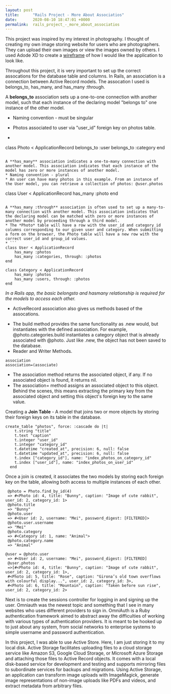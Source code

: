 ```yaml
---
layout: post
title:      "Rails Project - More About Associatios"
date:       2020-08-10 18:47:01 +0000
permalink:  rails_project_-_more_about_associatios
---
```



This project was inspired by my interest in photography. I thought of creating my own image storing website for users who are photographers. They can upload their own images or view the images owned by others. I used Adode XD to create a [wireframe](https://ibb.co/ph10tdS) of how I would like the application to look like. 

Throughout this project, it is very important to set up the correct assocations for the database table and columns. In Rails, an association is a connection between Active Record models. The assocation I used is belongs_to, has_many, and has_many :through. 

A **belongs_to** association sets up a one-to-one connection with another model, such that each instance of the declaring model "belongs to" one instance of the other model. 

* Naming convention - must be singular
* Photos associated to user via "user_id" foreign key on photos table. 

* ```
class Photo < ApplicationRecord
    belongs_to :user
    belongs_to :category
end
```

A **has_many** association indicates a one-to-many connection with another model. This association indicates that each instance of the model has zero or more instances of another model.
* Naming convention - plural
* An user can have many photos in this example. From an instance of the User model, you can retrieve a collection of photos: @user.photos
```
class User < ApplicationRecord
     has_many :photo
end
```

A **has_many :through** association is often used to set up a many-to-many connection with another model. This association indicates that the declaring model can be matched with zero or more instances of another model by proceeding through a third model.
* The *Photo* table will have a row with the user_id and category_id columns corresponding to our given user and category. When submitting a form on the browser, the Photo table will have a new row with the correct user_id and group_id values.
* ```
class User < ApplicationRecord
    has_many :photos
    has_many :categories, through: :photos
end
```
```
class Category < ApplicationRecord
    has_many :photos
    has_many :users, through: :photos
end
```
*In a Rails app, the basic belongsto and hasmany relationship is required for the models to access each other.*
* ActiveRecord association also gives us methods based of the assocations. 
- The build method provides the same functionality as .new would, but instantiates with the defined association. For example, @photo.categories.build instantiates a category object that is already associated with @photo. Just like .new, the object has not been saved to the database. 
- Reader and Writer Methods. 
```
association
association=(associate)
```

- The association method returns the associated object, if any. If no associated object is found, it returns nil. 
- The association= method assigns an associated object to this object. Behind the scenes, this means extracting the primary key from the associated object and setting this object's foreign key to the same value.

Creating a **Join Table** - A model that joins two or more objects by storing their foreign keys on its table in the database.
```
create_table "photos", force: :cascade do |t|
    t.string "title"
    t.text "caption"
    t.integer "user_id"
    t.integer "category_id"
    t.datetime "created_at", precision: 6, null: false
    t.datetime "updated_at", precision: 6, null: false
    t.index ["category_id"], name: "index_photos_on_category_id"
    t.index ["user_id"], name: "index_photos_on_user_id"
  end
```
Once a join is created, it associates the two models by storing each foreign key on the table, allowing both access to multiple instances of each other.

```
 @photo = Photo.find_by_id(4)
 => #<Photo id: 4, title: "Bunny", caption: "Image of cute rabbit", user_id: 2, category_id: 1>
 @photo.title
 => "Bunny" 
 @photo.user
 => #<User id: 2, username: "Mei", password_digest: [FILTERED]>
 @photo.user.username
 => "Mei" 
 @photo.category
 => #<Category id: 1, name: "Animal">
 @photo.category.name
 => "Animal" 
 
@user = @photo.user
 => #<User id: 2, username: "Mei", password_digest: [FILTERED]
 @user.photos
 =>[#<Photo id: 4, title: "Bunny", caption: "Image of cute rabbit", user_id: 2, category_id: 1>,
 #<Photo id: 5, title: "Rose", caption: "Girona’s old town overflows with colourful display...", user_id: 2, category_id: 3>, 
 #<Photo id: 6, title: "Mountain", caption: "Taken before sun rise", user_id: 2, category_id: 2>
```

Next is to create the sessions controller for logging in and signing up the user. Omniauth was the newest topic and something that I see in many websites who uses different providers to sign in. OmniAuth is a Ruby authentication framework aimed to abstract away the difficulties of working with various types of authentication providers. It is meant to be hooked up to just about any system, from social networks to enterprise systems to simple username and password authentication.

In this project, I was able to use Active Store. Here, I am just storing it to my local disk. Active Storage facilitates uploading files to a cloud storage service like Amazon S3, Google Cloud Storage, or Microsoft Azure Storage and attaching those files to Active Record objects. It comes with a local disk-based service for development and testing and supports mirroring files to subordinate services for backups and migrations. Using Active Storage, an application can transform image uploads with ImageMagick, generate image representations of non-image uploads like PDFs and videos, and extract metadata from arbitrary files.

